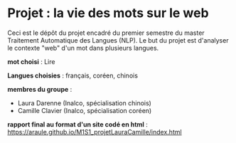 # Projet : la vie des mots sur le web

Ceci est le dépôt du projet encadré du premier semestre du master Traitement Automatique des Langues (NLP). Le but du projet est d'analyser le contexte "web" d'un mot dans plusieurs langues.

**mot choisi** : Lire

**Langues choisies** : français, coréen, chinois

**membres du groupe** :
- Laura Darenne (Inalco, spécialisation chinois)
- Camille Clavier (Inalco, spécialisation coréen)

**rapport final au format d'un site codé en html** : https://araule.github.io/M1S1_projetLauraCamille/index.html
